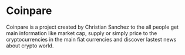 # Coinpare

Coinpare is a project created by Christian Sanchez to the all people get main information like market cap, supply or simply price to the cryptocurrencies in the main fiat currencies and discover lastest news about crypto world.